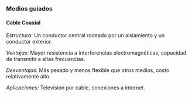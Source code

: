 ### Medios guiados

#### Cable Coaxial

_Estructura:_ Un conductor central rodeado por un aislamiento y un conductor exterior.

_Ventajas:_ Mayor resistencia a interferencias electromagnéticas, capacidad de transmitir a altas frecuencias.

_Desventajas:_ Más pesado y menos flexible que otros medios, costo relativamente alto.

_Aplicaciones:_ Televisión por cable, conexiones a internet.
